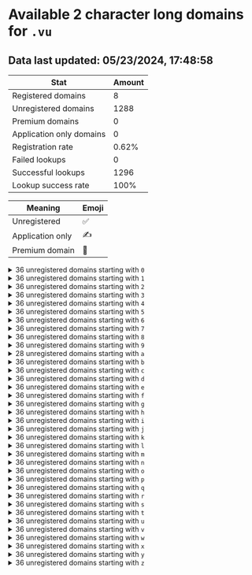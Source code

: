 # Available 2 character long domains for `.vu`

## Data last updated: 05/23/2024, 17:48:58

|Stat|Amount|
|--|--|
|Registered domains|8|
|Unregistered domains|1288|
|Premium domains|0|
|Application only domains|0|
|Registration rate|0.62%|
|Failed lookups|0|
|Successful lookups|1296|
|Lookup success rate|100%|


|Meaning|Emoji|
|--|--|
|Unregistered|:white_check_mark:|
|Application only|:writing_hand:|
|Premium domain|:gem:|

<details>
<summary>36 unregistered domains starting with <bold><code>0</code></bold></summary>

|Type|Domain|
|--|--|
|:white_check_mark:|`00.vu`|
|:white_check_mark:|`01.vu`|
|:white_check_mark:|`02.vu`|
|:white_check_mark:|`03.vu`|
|:white_check_mark:|`04.vu`|
|:white_check_mark:|`05.vu`|
|:white_check_mark:|`06.vu`|
|:white_check_mark:|`07.vu`|
|:white_check_mark:|`08.vu`|
|:white_check_mark:|`09.vu`|
|:white_check_mark:|`0a.vu`|
|:white_check_mark:|`0b.vu`|
|:white_check_mark:|`0c.vu`|
|:white_check_mark:|`0d.vu`|
|:white_check_mark:|`0e.vu`|
|:white_check_mark:|`0f.vu`|
|:white_check_mark:|`0g.vu`|
|:white_check_mark:|`0h.vu`|
|:white_check_mark:|`0i.vu`|
|:white_check_mark:|`0j.vu`|
|:white_check_mark:|`0k.vu`|
|:white_check_mark:|`0l.vu`|
|:white_check_mark:|`0m.vu`|
|:white_check_mark:|`0n.vu`|
|:white_check_mark:|`0o.vu`|
|:white_check_mark:|`0p.vu`|
|:white_check_mark:|`0q.vu`|
|:white_check_mark:|`0r.vu`|
|:white_check_mark:|`0s.vu`|
|:white_check_mark:|`0t.vu`|
|:white_check_mark:|`0u.vu`|
|:white_check_mark:|`0v.vu`|
|:white_check_mark:|`0w.vu`|
|:white_check_mark:|`0x.vu`|
|:white_check_mark:|`0y.vu`|
|:white_check_mark:|`0z.vu`|
</details>
<details>
<summary>36 unregistered domains starting with <bold><code>1</code></bold></summary>

|Type|Domain|
|--|--|
|:white_check_mark:|`10.vu`|
|:white_check_mark:|`11.vu`|
|:white_check_mark:|`12.vu`|
|:white_check_mark:|`13.vu`|
|:white_check_mark:|`14.vu`|
|:white_check_mark:|`15.vu`|
|:white_check_mark:|`16.vu`|
|:white_check_mark:|`17.vu`|
|:white_check_mark:|`18.vu`|
|:white_check_mark:|`19.vu`|
|:white_check_mark:|`1a.vu`|
|:white_check_mark:|`1b.vu`|
|:white_check_mark:|`1c.vu`|
|:white_check_mark:|`1d.vu`|
|:white_check_mark:|`1e.vu`|
|:white_check_mark:|`1f.vu`|
|:white_check_mark:|`1g.vu`|
|:white_check_mark:|`1h.vu`|
|:white_check_mark:|`1i.vu`|
|:white_check_mark:|`1j.vu`|
|:white_check_mark:|`1k.vu`|
|:white_check_mark:|`1l.vu`|
|:white_check_mark:|`1m.vu`|
|:white_check_mark:|`1n.vu`|
|:white_check_mark:|`1o.vu`|
|:white_check_mark:|`1p.vu`|
|:white_check_mark:|`1q.vu`|
|:white_check_mark:|`1r.vu`|
|:white_check_mark:|`1s.vu`|
|:white_check_mark:|`1t.vu`|
|:white_check_mark:|`1u.vu`|
|:white_check_mark:|`1v.vu`|
|:white_check_mark:|`1w.vu`|
|:white_check_mark:|`1x.vu`|
|:white_check_mark:|`1y.vu`|
|:white_check_mark:|`1z.vu`|
</details>
<details>
<summary>36 unregistered domains starting with <bold><code>2</code></bold></summary>

|Type|Domain|
|--|--|
|:white_check_mark:|`20.vu`|
|:white_check_mark:|`21.vu`|
|:white_check_mark:|`22.vu`|
|:white_check_mark:|`23.vu`|
|:white_check_mark:|`24.vu`|
|:white_check_mark:|`25.vu`|
|:white_check_mark:|`26.vu`|
|:white_check_mark:|`27.vu`|
|:white_check_mark:|`28.vu`|
|:white_check_mark:|`29.vu`|
|:white_check_mark:|`2a.vu`|
|:white_check_mark:|`2b.vu`|
|:white_check_mark:|`2c.vu`|
|:white_check_mark:|`2d.vu`|
|:white_check_mark:|`2e.vu`|
|:white_check_mark:|`2f.vu`|
|:white_check_mark:|`2g.vu`|
|:white_check_mark:|`2h.vu`|
|:white_check_mark:|`2i.vu`|
|:white_check_mark:|`2j.vu`|
|:white_check_mark:|`2k.vu`|
|:white_check_mark:|`2l.vu`|
|:white_check_mark:|`2m.vu`|
|:white_check_mark:|`2n.vu`|
|:white_check_mark:|`2o.vu`|
|:white_check_mark:|`2p.vu`|
|:white_check_mark:|`2q.vu`|
|:white_check_mark:|`2r.vu`|
|:white_check_mark:|`2s.vu`|
|:white_check_mark:|`2t.vu`|
|:white_check_mark:|`2u.vu`|
|:white_check_mark:|`2v.vu`|
|:white_check_mark:|`2w.vu`|
|:white_check_mark:|`2x.vu`|
|:white_check_mark:|`2y.vu`|
|:white_check_mark:|`2z.vu`|
</details>
<details>
<summary>36 unregistered domains starting with <bold><code>3</code></bold></summary>

|Type|Domain|
|--|--|
|:white_check_mark:|`30.vu`|
|:white_check_mark:|`31.vu`|
|:white_check_mark:|`32.vu`|
|:white_check_mark:|`33.vu`|
|:white_check_mark:|`34.vu`|
|:white_check_mark:|`35.vu`|
|:white_check_mark:|`36.vu`|
|:white_check_mark:|`37.vu`|
|:white_check_mark:|`38.vu`|
|:white_check_mark:|`39.vu`|
|:white_check_mark:|`3a.vu`|
|:white_check_mark:|`3b.vu`|
|:white_check_mark:|`3c.vu`|
|:white_check_mark:|`3d.vu`|
|:white_check_mark:|`3e.vu`|
|:white_check_mark:|`3f.vu`|
|:white_check_mark:|`3g.vu`|
|:white_check_mark:|`3h.vu`|
|:white_check_mark:|`3i.vu`|
|:white_check_mark:|`3j.vu`|
|:white_check_mark:|`3k.vu`|
|:white_check_mark:|`3l.vu`|
|:white_check_mark:|`3m.vu`|
|:white_check_mark:|`3n.vu`|
|:white_check_mark:|`3o.vu`|
|:white_check_mark:|`3p.vu`|
|:white_check_mark:|`3q.vu`|
|:white_check_mark:|`3r.vu`|
|:white_check_mark:|`3s.vu`|
|:white_check_mark:|`3t.vu`|
|:white_check_mark:|`3u.vu`|
|:white_check_mark:|`3v.vu`|
|:white_check_mark:|`3w.vu`|
|:white_check_mark:|`3x.vu`|
|:white_check_mark:|`3y.vu`|
|:white_check_mark:|`3z.vu`|
</details>
<details>
<summary>36 unregistered domains starting with <bold><code>4</code></bold></summary>

|Type|Domain|
|--|--|
|:white_check_mark:|`40.vu`|
|:white_check_mark:|`41.vu`|
|:white_check_mark:|`42.vu`|
|:white_check_mark:|`43.vu`|
|:white_check_mark:|`44.vu`|
|:white_check_mark:|`45.vu`|
|:white_check_mark:|`46.vu`|
|:white_check_mark:|`47.vu`|
|:white_check_mark:|`48.vu`|
|:white_check_mark:|`49.vu`|
|:white_check_mark:|`4a.vu`|
|:white_check_mark:|`4b.vu`|
|:white_check_mark:|`4c.vu`|
|:white_check_mark:|`4d.vu`|
|:white_check_mark:|`4e.vu`|
|:white_check_mark:|`4f.vu`|
|:white_check_mark:|`4g.vu`|
|:white_check_mark:|`4h.vu`|
|:white_check_mark:|`4i.vu`|
|:white_check_mark:|`4j.vu`|
|:white_check_mark:|`4k.vu`|
|:white_check_mark:|`4l.vu`|
|:white_check_mark:|`4m.vu`|
|:white_check_mark:|`4n.vu`|
|:white_check_mark:|`4o.vu`|
|:white_check_mark:|`4p.vu`|
|:white_check_mark:|`4q.vu`|
|:white_check_mark:|`4r.vu`|
|:white_check_mark:|`4s.vu`|
|:white_check_mark:|`4t.vu`|
|:white_check_mark:|`4u.vu`|
|:white_check_mark:|`4v.vu`|
|:white_check_mark:|`4w.vu`|
|:white_check_mark:|`4x.vu`|
|:white_check_mark:|`4y.vu`|
|:white_check_mark:|`4z.vu`|
</details>
<details>
<summary>36 unregistered domains starting with <bold><code>5</code></bold></summary>

|Type|Domain|
|--|--|
|:white_check_mark:|`50.vu`|
|:white_check_mark:|`51.vu`|
|:white_check_mark:|`52.vu`|
|:white_check_mark:|`53.vu`|
|:white_check_mark:|`54.vu`|
|:white_check_mark:|`55.vu`|
|:white_check_mark:|`56.vu`|
|:white_check_mark:|`57.vu`|
|:white_check_mark:|`58.vu`|
|:white_check_mark:|`59.vu`|
|:white_check_mark:|`5a.vu`|
|:white_check_mark:|`5b.vu`|
|:white_check_mark:|`5c.vu`|
|:white_check_mark:|`5d.vu`|
|:white_check_mark:|`5e.vu`|
|:white_check_mark:|`5f.vu`|
|:white_check_mark:|`5g.vu`|
|:white_check_mark:|`5h.vu`|
|:white_check_mark:|`5i.vu`|
|:white_check_mark:|`5j.vu`|
|:white_check_mark:|`5k.vu`|
|:white_check_mark:|`5l.vu`|
|:white_check_mark:|`5m.vu`|
|:white_check_mark:|`5n.vu`|
|:white_check_mark:|`5o.vu`|
|:white_check_mark:|`5p.vu`|
|:white_check_mark:|`5q.vu`|
|:white_check_mark:|`5r.vu`|
|:white_check_mark:|`5s.vu`|
|:white_check_mark:|`5t.vu`|
|:white_check_mark:|`5u.vu`|
|:white_check_mark:|`5v.vu`|
|:white_check_mark:|`5w.vu`|
|:white_check_mark:|`5x.vu`|
|:white_check_mark:|`5y.vu`|
|:white_check_mark:|`5z.vu`|
</details>
<details>
<summary>36 unregistered domains starting with <bold><code>6</code></bold></summary>

|Type|Domain|
|--|--|
|:white_check_mark:|`60.vu`|
|:white_check_mark:|`61.vu`|
|:white_check_mark:|`62.vu`|
|:white_check_mark:|`63.vu`|
|:white_check_mark:|`64.vu`|
|:white_check_mark:|`65.vu`|
|:white_check_mark:|`66.vu`|
|:white_check_mark:|`67.vu`|
|:white_check_mark:|`68.vu`|
|:white_check_mark:|`69.vu`|
|:white_check_mark:|`6a.vu`|
|:white_check_mark:|`6b.vu`|
|:white_check_mark:|`6c.vu`|
|:white_check_mark:|`6d.vu`|
|:white_check_mark:|`6e.vu`|
|:white_check_mark:|`6f.vu`|
|:white_check_mark:|`6g.vu`|
|:white_check_mark:|`6h.vu`|
|:white_check_mark:|`6i.vu`|
|:white_check_mark:|`6j.vu`|
|:white_check_mark:|`6k.vu`|
|:white_check_mark:|`6l.vu`|
|:white_check_mark:|`6m.vu`|
|:white_check_mark:|`6n.vu`|
|:white_check_mark:|`6o.vu`|
|:white_check_mark:|`6p.vu`|
|:white_check_mark:|`6q.vu`|
|:white_check_mark:|`6r.vu`|
|:white_check_mark:|`6s.vu`|
|:white_check_mark:|`6t.vu`|
|:white_check_mark:|`6u.vu`|
|:white_check_mark:|`6v.vu`|
|:white_check_mark:|`6w.vu`|
|:white_check_mark:|`6x.vu`|
|:white_check_mark:|`6y.vu`|
|:white_check_mark:|`6z.vu`|
</details>
<details>
<summary>36 unregistered domains starting with <bold><code>7</code></bold></summary>

|Type|Domain|
|--|--|
|:white_check_mark:|`70.vu`|
|:white_check_mark:|`71.vu`|
|:white_check_mark:|`72.vu`|
|:white_check_mark:|`73.vu`|
|:white_check_mark:|`74.vu`|
|:white_check_mark:|`75.vu`|
|:white_check_mark:|`76.vu`|
|:white_check_mark:|`77.vu`|
|:white_check_mark:|`78.vu`|
|:white_check_mark:|`79.vu`|
|:white_check_mark:|`7a.vu`|
|:white_check_mark:|`7b.vu`|
|:white_check_mark:|`7c.vu`|
|:white_check_mark:|`7d.vu`|
|:white_check_mark:|`7e.vu`|
|:white_check_mark:|`7f.vu`|
|:white_check_mark:|`7g.vu`|
|:white_check_mark:|`7h.vu`|
|:white_check_mark:|`7i.vu`|
|:white_check_mark:|`7j.vu`|
|:white_check_mark:|`7k.vu`|
|:white_check_mark:|`7l.vu`|
|:white_check_mark:|`7m.vu`|
|:white_check_mark:|`7n.vu`|
|:white_check_mark:|`7o.vu`|
|:white_check_mark:|`7p.vu`|
|:white_check_mark:|`7q.vu`|
|:white_check_mark:|`7r.vu`|
|:white_check_mark:|`7s.vu`|
|:white_check_mark:|`7t.vu`|
|:white_check_mark:|`7u.vu`|
|:white_check_mark:|`7v.vu`|
|:white_check_mark:|`7w.vu`|
|:white_check_mark:|`7x.vu`|
|:white_check_mark:|`7y.vu`|
|:white_check_mark:|`7z.vu`|
</details>
<details>
<summary>36 unregistered domains starting with <bold><code>8</code></bold></summary>

|Type|Domain|
|--|--|
|:white_check_mark:|`80.vu`|
|:white_check_mark:|`81.vu`|
|:white_check_mark:|`82.vu`|
|:white_check_mark:|`83.vu`|
|:white_check_mark:|`84.vu`|
|:white_check_mark:|`85.vu`|
|:white_check_mark:|`86.vu`|
|:white_check_mark:|`87.vu`|
|:white_check_mark:|`88.vu`|
|:white_check_mark:|`89.vu`|
|:white_check_mark:|`8a.vu`|
|:white_check_mark:|`8b.vu`|
|:white_check_mark:|`8c.vu`|
|:white_check_mark:|`8d.vu`|
|:white_check_mark:|`8e.vu`|
|:white_check_mark:|`8f.vu`|
|:white_check_mark:|`8g.vu`|
|:white_check_mark:|`8h.vu`|
|:white_check_mark:|`8i.vu`|
|:white_check_mark:|`8j.vu`|
|:white_check_mark:|`8k.vu`|
|:white_check_mark:|`8l.vu`|
|:white_check_mark:|`8m.vu`|
|:white_check_mark:|`8n.vu`|
|:white_check_mark:|`8o.vu`|
|:white_check_mark:|`8p.vu`|
|:white_check_mark:|`8q.vu`|
|:white_check_mark:|`8r.vu`|
|:white_check_mark:|`8s.vu`|
|:white_check_mark:|`8t.vu`|
|:white_check_mark:|`8u.vu`|
|:white_check_mark:|`8v.vu`|
|:white_check_mark:|`8w.vu`|
|:white_check_mark:|`8x.vu`|
|:white_check_mark:|`8y.vu`|
|:white_check_mark:|`8z.vu`|
</details>
<details>
<summary>36 unregistered domains starting with <bold><code>9</code></bold></summary>

|Type|Domain|
|--|--|
|:white_check_mark:|`90.vu`|
|:white_check_mark:|`91.vu`|
|:white_check_mark:|`92.vu`|
|:white_check_mark:|`93.vu`|
|:white_check_mark:|`94.vu`|
|:white_check_mark:|`95.vu`|
|:white_check_mark:|`96.vu`|
|:white_check_mark:|`97.vu`|
|:white_check_mark:|`98.vu`|
|:white_check_mark:|`99.vu`|
|:white_check_mark:|`9a.vu`|
|:white_check_mark:|`9b.vu`|
|:white_check_mark:|`9c.vu`|
|:white_check_mark:|`9d.vu`|
|:white_check_mark:|`9e.vu`|
|:white_check_mark:|`9f.vu`|
|:white_check_mark:|`9g.vu`|
|:white_check_mark:|`9h.vu`|
|:white_check_mark:|`9i.vu`|
|:white_check_mark:|`9j.vu`|
|:white_check_mark:|`9k.vu`|
|:white_check_mark:|`9l.vu`|
|:white_check_mark:|`9m.vu`|
|:white_check_mark:|`9n.vu`|
|:white_check_mark:|`9o.vu`|
|:white_check_mark:|`9p.vu`|
|:white_check_mark:|`9q.vu`|
|:white_check_mark:|`9r.vu`|
|:white_check_mark:|`9s.vu`|
|:white_check_mark:|`9t.vu`|
|:white_check_mark:|`9u.vu`|
|:white_check_mark:|`9v.vu`|
|:white_check_mark:|`9w.vu`|
|:white_check_mark:|`9x.vu`|
|:white_check_mark:|`9y.vu`|
|:white_check_mark:|`9z.vu`|
</details>
<details>
<summary>28 unregistered domains starting with <bold><code>a</code></bold></summary>

|Type|Domain|
|--|--|
|:white_check_mark:|`a0.vu`|
|:white_check_mark:|`a1.vu`|
|:white_check_mark:|`a2.vu`|
|:white_check_mark:|`a3.vu`|
|:white_check_mark:|`a4.vu`|
|:white_check_mark:|`a5.vu`|
|:white_check_mark:|`a6.vu`|
|:white_check_mark:|`a7.vu`|
|:white_check_mark:|`a8.vu`|
|:white_check_mark:|`a9.vu`|
|:white_check_mark:|`ab.vu`|
|:white_check_mark:|`ae.vu`|
|:white_check_mark:|`ah.vu`|
|:white_check_mark:|`aj.vu`|
|:white_check_mark:|`ak.vu`|
|:white_check_mark:|`al.vu`|
|:white_check_mark:|`am.vu`|
|:white_check_mark:|`ao.vu`|
|:white_check_mark:|`ap.vu`|
|:white_check_mark:|`aq.vu`|
|:white_check_mark:|`ar.vu`|
|:white_check_mark:|`as.vu`|
|:white_check_mark:|`at.vu`|
|:white_check_mark:|`au.vu`|
|:white_check_mark:|`aw.vu`|
|:white_check_mark:|`ax.vu`|
|:white_check_mark:|`ay.vu`|
|:white_check_mark:|`az.vu`|
</details>
<details>
<summary>36 unregistered domains starting with <bold><code>b</code></bold></summary>

|Type|Domain|
|--|--|
|:white_check_mark:|`b0.vu`|
|:white_check_mark:|`b1.vu`|
|:white_check_mark:|`b2.vu`|
|:white_check_mark:|`b3.vu`|
|:white_check_mark:|`b4.vu`|
|:white_check_mark:|`b5.vu`|
|:white_check_mark:|`b6.vu`|
|:white_check_mark:|`b7.vu`|
|:white_check_mark:|`b8.vu`|
|:white_check_mark:|`b9.vu`|
|:white_check_mark:|`ba.vu`|
|:white_check_mark:|`bb.vu`|
|:white_check_mark:|`bc.vu`|
|:white_check_mark:|`bd.vu`|
|:white_check_mark:|`be.vu`|
|:white_check_mark:|`bf.vu`|
|:white_check_mark:|`bg.vu`|
|:white_check_mark:|`bh.vu`|
|:white_check_mark:|`bi.vu`|
|:white_check_mark:|`bj.vu`|
|:white_check_mark:|`bk.vu`|
|:white_check_mark:|`bl.vu`|
|:white_check_mark:|`bm.vu`|
|:white_check_mark:|`bn.vu`|
|:white_check_mark:|`bo.vu`|
|:white_check_mark:|`bp.vu`|
|:white_check_mark:|`bq.vu`|
|:white_check_mark:|`br.vu`|
|:white_check_mark:|`bs.vu`|
|:white_check_mark:|`bt.vu`|
|:white_check_mark:|`bu.vu`|
|:white_check_mark:|`bv.vu`|
|:white_check_mark:|`bw.vu`|
|:white_check_mark:|`bx.vu`|
|:white_check_mark:|`by.vu`|
|:white_check_mark:|`bz.vu`|
</details>
<details>
<summary>36 unregistered domains starting with <bold><code>c</code></bold></summary>

|Type|Domain|
|--|--|
|:white_check_mark:|`c0.vu`|
|:white_check_mark:|`c1.vu`|
|:white_check_mark:|`c2.vu`|
|:white_check_mark:|`c3.vu`|
|:white_check_mark:|`c4.vu`|
|:white_check_mark:|`c5.vu`|
|:white_check_mark:|`c6.vu`|
|:white_check_mark:|`c7.vu`|
|:white_check_mark:|`c8.vu`|
|:white_check_mark:|`c9.vu`|
|:white_check_mark:|`ca.vu`|
|:white_check_mark:|`cb.vu`|
|:white_check_mark:|`cc.vu`|
|:white_check_mark:|`cd.vu`|
|:white_check_mark:|`ce.vu`|
|:white_check_mark:|`cf.vu`|
|:white_check_mark:|`cg.vu`|
|:white_check_mark:|`ch.vu`|
|:white_check_mark:|`ci.vu`|
|:white_check_mark:|`cj.vu`|
|:white_check_mark:|`ck.vu`|
|:white_check_mark:|`cl.vu`|
|:white_check_mark:|`cm.vu`|
|:white_check_mark:|`cn.vu`|
|:white_check_mark:|`co.vu`|
|:white_check_mark:|`cp.vu`|
|:white_check_mark:|`cq.vu`|
|:white_check_mark:|`cr.vu`|
|:white_check_mark:|`cs.vu`|
|:white_check_mark:|`ct.vu`|
|:white_check_mark:|`cu.vu`|
|:white_check_mark:|`cv.vu`|
|:white_check_mark:|`cw.vu`|
|:white_check_mark:|`cx.vu`|
|:white_check_mark:|`cy.vu`|
|:white_check_mark:|`cz.vu`|
</details>
<details>
<summary>36 unregistered domains starting with <bold><code>d</code></bold></summary>

|Type|Domain|
|--|--|
|:white_check_mark:|`d0.vu`|
|:white_check_mark:|`d1.vu`|
|:white_check_mark:|`d2.vu`|
|:white_check_mark:|`d3.vu`|
|:white_check_mark:|`d4.vu`|
|:white_check_mark:|`d5.vu`|
|:white_check_mark:|`d6.vu`|
|:white_check_mark:|`d7.vu`|
|:white_check_mark:|`d8.vu`|
|:white_check_mark:|`d9.vu`|
|:white_check_mark:|`da.vu`|
|:white_check_mark:|`db.vu`|
|:white_check_mark:|`dc.vu`|
|:white_check_mark:|`dd.vu`|
|:white_check_mark:|`de.vu`|
|:white_check_mark:|`df.vu`|
|:white_check_mark:|`dg.vu`|
|:white_check_mark:|`dh.vu`|
|:white_check_mark:|`di.vu`|
|:white_check_mark:|`dj.vu`|
|:white_check_mark:|`dk.vu`|
|:white_check_mark:|`dl.vu`|
|:white_check_mark:|`dm.vu`|
|:white_check_mark:|`dn.vu`|
|:white_check_mark:|`do.vu`|
|:white_check_mark:|`dp.vu`|
|:white_check_mark:|`dq.vu`|
|:white_check_mark:|`dr.vu`|
|:white_check_mark:|`ds.vu`|
|:white_check_mark:|`dt.vu`|
|:white_check_mark:|`du.vu`|
|:white_check_mark:|`dv.vu`|
|:white_check_mark:|`dw.vu`|
|:white_check_mark:|`dx.vu`|
|:white_check_mark:|`dy.vu`|
|:white_check_mark:|`dz.vu`|
</details>
<details>
<summary>36 unregistered domains starting with <bold><code>e</code></bold></summary>

|Type|Domain|
|--|--|
|:white_check_mark:|`e0.vu`|
|:white_check_mark:|`e1.vu`|
|:white_check_mark:|`e2.vu`|
|:white_check_mark:|`e3.vu`|
|:white_check_mark:|`e4.vu`|
|:white_check_mark:|`e5.vu`|
|:white_check_mark:|`e6.vu`|
|:white_check_mark:|`e7.vu`|
|:white_check_mark:|`e8.vu`|
|:white_check_mark:|`e9.vu`|
|:white_check_mark:|`ea.vu`|
|:white_check_mark:|`eb.vu`|
|:white_check_mark:|`ec.vu`|
|:white_check_mark:|`ed.vu`|
|:white_check_mark:|`ee.vu`|
|:white_check_mark:|`ef.vu`|
|:white_check_mark:|`eg.vu`|
|:white_check_mark:|`eh.vu`|
|:white_check_mark:|`ei.vu`|
|:white_check_mark:|`ej.vu`|
|:white_check_mark:|`ek.vu`|
|:white_check_mark:|`el.vu`|
|:white_check_mark:|`em.vu`|
|:white_check_mark:|`en.vu`|
|:white_check_mark:|`eo.vu`|
|:white_check_mark:|`ep.vu`|
|:white_check_mark:|`eq.vu`|
|:white_check_mark:|`er.vu`|
|:white_check_mark:|`es.vu`|
|:white_check_mark:|`et.vu`|
|:white_check_mark:|`eu.vu`|
|:white_check_mark:|`ev.vu`|
|:white_check_mark:|`ew.vu`|
|:white_check_mark:|`ex.vu`|
|:white_check_mark:|`ey.vu`|
|:white_check_mark:|`ez.vu`|
</details>
<details>
<summary>36 unregistered domains starting with <bold><code>f</code></bold></summary>

|Type|Domain|
|--|--|
|:white_check_mark:|`f0.vu`|
|:white_check_mark:|`f1.vu`|
|:white_check_mark:|`f2.vu`|
|:white_check_mark:|`f3.vu`|
|:white_check_mark:|`f4.vu`|
|:white_check_mark:|`f5.vu`|
|:white_check_mark:|`f6.vu`|
|:white_check_mark:|`f7.vu`|
|:white_check_mark:|`f8.vu`|
|:white_check_mark:|`f9.vu`|
|:white_check_mark:|`fa.vu`|
|:white_check_mark:|`fb.vu`|
|:white_check_mark:|`fc.vu`|
|:white_check_mark:|`fd.vu`|
|:white_check_mark:|`fe.vu`|
|:white_check_mark:|`ff.vu`|
|:white_check_mark:|`fg.vu`|
|:white_check_mark:|`fh.vu`|
|:white_check_mark:|`fi.vu`|
|:white_check_mark:|`fj.vu`|
|:white_check_mark:|`fk.vu`|
|:white_check_mark:|`fl.vu`|
|:white_check_mark:|`fm.vu`|
|:white_check_mark:|`fn.vu`|
|:white_check_mark:|`fo.vu`|
|:white_check_mark:|`fp.vu`|
|:white_check_mark:|`fq.vu`|
|:white_check_mark:|`fr.vu`|
|:white_check_mark:|`fs.vu`|
|:white_check_mark:|`ft.vu`|
|:white_check_mark:|`fu.vu`|
|:white_check_mark:|`fv.vu`|
|:white_check_mark:|`fw.vu`|
|:white_check_mark:|`fx.vu`|
|:white_check_mark:|`fy.vu`|
|:white_check_mark:|`fz.vu`|
</details>
<details>
<summary>36 unregistered domains starting with <bold><code>g</code></bold></summary>

|Type|Domain|
|--|--|
|:white_check_mark:|`g0.vu`|
|:white_check_mark:|`g1.vu`|
|:white_check_mark:|`g2.vu`|
|:white_check_mark:|`g3.vu`|
|:white_check_mark:|`g4.vu`|
|:white_check_mark:|`g5.vu`|
|:white_check_mark:|`g6.vu`|
|:white_check_mark:|`g7.vu`|
|:white_check_mark:|`g8.vu`|
|:white_check_mark:|`g9.vu`|
|:white_check_mark:|`ga.vu`|
|:white_check_mark:|`gb.vu`|
|:white_check_mark:|`gc.vu`|
|:white_check_mark:|`gd.vu`|
|:white_check_mark:|`ge.vu`|
|:white_check_mark:|`gf.vu`|
|:white_check_mark:|`gg.vu`|
|:white_check_mark:|`gh.vu`|
|:white_check_mark:|`gi.vu`|
|:white_check_mark:|`gj.vu`|
|:white_check_mark:|`gk.vu`|
|:white_check_mark:|`gl.vu`|
|:white_check_mark:|`gm.vu`|
|:white_check_mark:|`gn.vu`|
|:white_check_mark:|`go.vu`|
|:white_check_mark:|`gp.vu`|
|:white_check_mark:|`gq.vu`|
|:white_check_mark:|`gr.vu`|
|:white_check_mark:|`gs.vu`|
|:white_check_mark:|`gt.vu`|
|:white_check_mark:|`gu.vu`|
|:white_check_mark:|`gv.vu`|
|:white_check_mark:|`gw.vu`|
|:white_check_mark:|`gx.vu`|
|:white_check_mark:|`gy.vu`|
|:white_check_mark:|`gz.vu`|
</details>
<details>
<summary>36 unregistered domains starting with <bold><code>h</code></bold></summary>

|Type|Domain|
|--|--|
|:white_check_mark:|`h0.vu`|
|:white_check_mark:|`h1.vu`|
|:white_check_mark:|`h2.vu`|
|:white_check_mark:|`h3.vu`|
|:white_check_mark:|`h4.vu`|
|:white_check_mark:|`h5.vu`|
|:white_check_mark:|`h6.vu`|
|:white_check_mark:|`h7.vu`|
|:white_check_mark:|`h8.vu`|
|:white_check_mark:|`h9.vu`|
|:white_check_mark:|`ha.vu`|
|:white_check_mark:|`hb.vu`|
|:white_check_mark:|`hc.vu`|
|:white_check_mark:|`hd.vu`|
|:white_check_mark:|`he.vu`|
|:white_check_mark:|`hf.vu`|
|:white_check_mark:|`hg.vu`|
|:white_check_mark:|`hh.vu`|
|:white_check_mark:|`hi.vu`|
|:white_check_mark:|`hj.vu`|
|:white_check_mark:|`hk.vu`|
|:white_check_mark:|`hl.vu`|
|:white_check_mark:|`hm.vu`|
|:white_check_mark:|`hn.vu`|
|:white_check_mark:|`ho.vu`|
|:white_check_mark:|`hp.vu`|
|:white_check_mark:|`hq.vu`|
|:white_check_mark:|`hr.vu`|
|:white_check_mark:|`hs.vu`|
|:white_check_mark:|`ht.vu`|
|:white_check_mark:|`hu.vu`|
|:white_check_mark:|`hv.vu`|
|:white_check_mark:|`hw.vu`|
|:white_check_mark:|`hx.vu`|
|:white_check_mark:|`hy.vu`|
|:white_check_mark:|`hz.vu`|
</details>
<details>
<summary>36 unregistered domains starting with <bold><code>i</code></bold></summary>

|Type|Domain|
|--|--|
|:white_check_mark:|`i0.vu`|
|:white_check_mark:|`i1.vu`|
|:white_check_mark:|`i2.vu`|
|:white_check_mark:|`i3.vu`|
|:white_check_mark:|`i4.vu`|
|:white_check_mark:|`i5.vu`|
|:white_check_mark:|`i6.vu`|
|:white_check_mark:|`i7.vu`|
|:white_check_mark:|`i8.vu`|
|:white_check_mark:|`i9.vu`|
|:white_check_mark:|`ia.vu`|
|:white_check_mark:|`ib.vu`|
|:white_check_mark:|`ic.vu`|
|:white_check_mark:|`id.vu`|
|:white_check_mark:|`ie.vu`|
|:white_check_mark:|`if.vu`|
|:white_check_mark:|`ig.vu`|
|:white_check_mark:|`ih.vu`|
|:white_check_mark:|`ii.vu`|
|:white_check_mark:|`ij.vu`|
|:white_check_mark:|`ik.vu`|
|:white_check_mark:|`il.vu`|
|:white_check_mark:|`im.vu`|
|:white_check_mark:|`in.vu`|
|:white_check_mark:|`io.vu`|
|:white_check_mark:|`ip.vu`|
|:white_check_mark:|`iq.vu`|
|:white_check_mark:|`ir.vu`|
|:white_check_mark:|`is.vu`|
|:white_check_mark:|`it.vu`|
|:white_check_mark:|`iu.vu`|
|:white_check_mark:|`iv.vu`|
|:white_check_mark:|`iw.vu`|
|:white_check_mark:|`ix.vu`|
|:white_check_mark:|`iy.vu`|
|:white_check_mark:|`iz.vu`|
</details>
<details>
<summary>36 unregistered domains starting with <bold><code>j</code></bold></summary>

|Type|Domain|
|--|--|
|:white_check_mark:|`j0.vu`|
|:white_check_mark:|`j1.vu`|
|:white_check_mark:|`j2.vu`|
|:white_check_mark:|`j3.vu`|
|:white_check_mark:|`j4.vu`|
|:white_check_mark:|`j5.vu`|
|:white_check_mark:|`j6.vu`|
|:white_check_mark:|`j7.vu`|
|:white_check_mark:|`j8.vu`|
|:white_check_mark:|`j9.vu`|
|:white_check_mark:|`ja.vu`|
|:white_check_mark:|`jb.vu`|
|:white_check_mark:|`jc.vu`|
|:white_check_mark:|`jd.vu`|
|:white_check_mark:|`je.vu`|
|:white_check_mark:|`jf.vu`|
|:white_check_mark:|`jg.vu`|
|:white_check_mark:|`jh.vu`|
|:white_check_mark:|`ji.vu`|
|:white_check_mark:|`jj.vu`|
|:white_check_mark:|`jk.vu`|
|:white_check_mark:|`jl.vu`|
|:white_check_mark:|`jm.vu`|
|:white_check_mark:|`jn.vu`|
|:white_check_mark:|`jo.vu`|
|:white_check_mark:|`jp.vu`|
|:white_check_mark:|`jq.vu`|
|:white_check_mark:|`jr.vu`|
|:white_check_mark:|`js.vu`|
|:white_check_mark:|`jt.vu`|
|:white_check_mark:|`ju.vu`|
|:white_check_mark:|`jv.vu`|
|:white_check_mark:|`jw.vu`|
|:white_check_mark:|`jx.vu`|
|:white_check_mark:|`jy.vu`|
|:white_check_mark:|`jz.vu`|
</details>
<details>
<summary>36 unregistered domains starting with <bold><code>k</code></bold></summary>

|Type|Domain|
|--|--|
|:white_check_mark:|`k0.vu`|
|:white_check_mark:|`k1.vu`|
|:white_check_mark:|`k2.vu`|
|:white_check_mark:|`k3.vu`|
|:white_check_mark:|`k4.vu`|
|:white_check_mark:|`k5.vu`|
|:white_check_mark:|`k6.vu`|
|:white_check_mark:|`k7.vu`|
|:white_check_mark:|`k8.vu`|
|:white_check_mark:|`k9.vu`|
|:white_check_mark:|`ka.vu`|
|:white_check_mark:|`kb.vu`|
|:white_check_mark:|`kc.vu`|
|:white_check_mark:|`kd.vu`|
|:white_check_mark:|`ke.vu`|
|:white_check_mark:|`kf.vu`|
|:white_check_mark:|`kg.vu`|
|:white_check_mark:|`kh.vu`|
|:white_check_mark:|`ki.vu`|
|:white_check_mark:|`kj.vu`|
|:white_check_mark:|`kk.vu`|
|:white_check_mark:|`kl.vu`|
|:white_check_mark:|`km.vu`|
|:white_check_mark:|`kn.vu`|
|:white_check_mark:|`ko.vu`|
|:white_check_mark:|`kp.vu`|
|:white_check_mark:|`kq.vu`|
|:white_check_mark:|`kr.vu`|
|:white_check_mark:|`ks.vu`|
|:white_check_mark:|`kt.vu`|
|:white_check_mark:|`ku.vu`|
|:white_check_mark:|`kv.vu`|
|:white_check_mark:|`kw.vu`|
|:white_check_mark:|`kx.vu`|
|:white_check_mark:|`ky.vu`|
|:white_check_mark:|`kz.vu`|
</details>
<details>
<summary>36 unregistered domains starting with <bold><code>l</code></bold></summary>

|Type|Domain|
|--|--|
|:white_check_mark:|`l0.vu`|
|:white_check_mark:|`l1.vu`|
|:white_check_mark:|`l2.vu`|
|:white_check_mark:|`l3.vu`|
|:white_check_mark:|`l4.vu`|
|:white_check_mark:|`l5.vu`|
|:white_check_mark:|`l6.vu`|
|:white_check_mark:|`l7.vu`|
|:white_check_mark:|`l8.vu`|
|:white_check_mark:|`l9.vu`|
|:white_check_mark:|`la.vu`|
|:white_check_mark:|`lb.vu`|
|:white_check_mark:|`lc.vu`|
|:white_check_mark:|`ld.vu`|
|:white_check_mark:|`le.vu`|
|:white_check_mark:|`lf.vu`|
|:white_check_mark:|`lg.vu`|
|:white_check_mark:|`lh.vu`|
|:white_check_mark:|`li.vu`|
|:white_check_mark:|`lj.vu`|
|:white_check_mark:|`lk.vu`|
|:white_check_mark:|`ll.vu`|
|:white_check_mark:|`lm.vu`|
|:white_check_mark:|`ln.vu`|
|:white_check_mark:|`lo.vu`|
|:white_check_mark:|`lp.vu`|
|:white_check_mark:|`lq.vu`|
|:white_check_mark:|`lr.vu`|
|:white_check_mark:|`ls.vu`|
|:white_check_mark:|`lt.vu`|
|:white_check_mark:|`lu.vu`|
|:white_check_mark:|`lv.vu`|
|:white_check_mark:|`lw.vu`|
|:white_check_mark:|`lx.vu`|
|:white_check_mark:|`ly.vu`|
|:white_check_mark:|`lz.vu`|
</details>
<details>
<summary>36 unregistered domains starting with <bold><code>m</code></bold></summary>

|Type|Domain|
|--|--|
|:white_check_mark:|`m0.vu`|
|:white_check_mark:|`m1.vu`|
|:white_check_mark:|`m2.vu`|
|:white_check_mark:|`m3.vu`|
|:white_check_mark:|`m4.vu`|
|:white_check_mark:|`m5.vu`|
|:white_check_mark:|`m6.vu`|
|:white_check_mark:|`m7.vu`|
|:white_check_mark:|`m8.vu`|
|:white_check_mark:|`m9.vu`|
|:white_check_mark:|`ma.vu`|
|:white_check_mark:|`mb.vu`|
|:white_check_mark:|`mc.vu`|
|:white_check_mark:|`md.vu`|
|:white_check_mark:|`me.vu`|
|:white_check_mark:|`mf.vu`|
|:white_check_mark:|`mg.vu`|
|:white_check_mark:|`mh.vu`|
|:white_check_mark:|`mi.vu`|
|:white_check_mark:|`mj.vu`|
|:white_check_mark:|`mk.vu`|
|:white_check_mark:|`ml.vu`|
|:white_check_mark:|`mm.vu`|
|:white_check_mark:|`mn.vu`|
|:white_check_mark:|`mo.vu`|
|:white_check_mark:|`mp.vu`|
|:white_check_mark:|`mq.vu`|
|:white_check_mark:|`mr.vu`|
|:white_check_mark:|`ms.vu`|
|:white_check_mark:|`mt.vu`|
|:white_check_mark:|`mu.vu`|
|:white_check_mark:|`mv.vu`|
|:white_check_mark:|`mw.vu`|
|:white_check_mark:|`mx.vu`|
|:white_check_mark:|`my.vu`|
|:white_check_mark:|`mz.vu`|
</details>
<details>
<summary>36 unregistered domains starting with <bold><code>n</code></bold></summary>

|Type|Domain|
|--|--|
|:white_check_mark:|`n0.vu`|
|:white_check_mark:|`n1.vu`|
|:white_check_mark:|`n2.vu`|
|:white_check_mark:|`n3.vu`|
|:white_check_mark:|`n4.vu`|
|:white_check_mark:|`n5.vu`|
|:white_check_mark:|`n6.vu`|
|:white_check_mark:|`n7.vu`|
|:white_check_mark:|`n8.vu`|
|:white_check_mark:|`n9.vu`|
|:white_check_mark:|`na.vu`|
|:white_check_mark:|`nb.vu`|
|:white_check_mark:|`nc.vu`|
|:white_check_mark:|`nd.vu`|
|:white_check_mark:|`ne.vu`|
|:white_check_mark:|`nf.vu`|
|:white_check_mark:|`ng.vu`|
|:white_check_mark:|`nh.vu`|
|:white_check_mark:|`ni.vu`|
|:white_check_mark:|`nj.vu`|
|:white_check_mark:|`nk.vu`|
|:white_check_mark:|`nl.vu`|
|:white_check_mark:|`nm.vu`|
|:white_check_mark:|`nn.vu`|
|:white_check_mark:|`no.vu`|
|:white_check_mark:|`np.vu`|
|:white_check_mark:|`nq.vu`|
|:white_check_mark:|`nr.vu`|
|:white_check_mark:|`ns.vu`|
|:white_check_mark:|`nt.vu`|
|:white_check_mark:|`nu.vu`|
|:white_check_mark:|`nv.vu`|
|:white_check_mark:|`nw.vu`|
|:white_check_mark:|`nx.vu`|
|:white_check_mark:|`ny.vu`|
|:white_check_mark:|`nz.vu`|
</details>
<details>
<summary>36 unregistered domains starting with <bold><code>o</code></bold></summary>

|Type|Domain|
|--|--|
|:white_check_mark:|`o0.vu`|
|:white_check_mark:|`o1.vu`|
|:white_check_mark:|`o2.vu`|
|:white_check_mark:|`o3.vu`|
|:white_check_mark:|`o4.vu`|
|:white_check_mark:|`o5.vu`|
|:white_check_mark:|`o6.vu`|
|:white_check_mark:|`o7.vu`|
|:white_check_mark:|`o8.vu`|
|:white_check_mark:|`o9.vu`|
|:white_check_mark:|`oa.vu`|
|:white_check_mark:|`ob.vu`|
|:white_check_mark:|`oc.vu`|
|:white_check_mark:|`od.vu`|
|:white_check_mark:|`oe.vu`|
|:white_check_mark:|`of.vu`|
|:white_check_mark:|`og.vu`|
|:white_check_mark:|`oh.vu`|
|:white_check_mark:|`oi.vu`|
|:white_check_mark:|`oj.vu`|
|:white_check_mark:|`ok.vu`|
|:white_check_mark:|`ol.vu`|
|:white_check_mark:|`om.vu`|
|:white_check_mark:|`on.vu`|
|:white_check_mark:|`oo.vu`|
|:white_check_mark:|`op.vu`|
|:white_check_mark:|`oq.vu`|
|:white_check_mark:|`or.vu`|
|:white_check_mark:|`os.vu`|
|:white_check_mark:|`ot.vu`|
|:white_check_mark:|`ou.vu`|
|:white_check_mark:|`ov.vu`|
|:white_check_mark:|`ow.vu`|
|:white_check_mark:|`ox.vu`|
|:white_check_mark:|`oy.vu`|
|:white_check_mark:|`oz.vu`|
</details>
<details>
<summary>36 unregistered domains starting with <bold><code>p</code></bold></summary>

|Type|Domain|
|--|--|
|:white_check_mark:|`p0.vu`|
|:white_check_mark:|`p1.vu`|
|:white_check_mark:|`p2.vu`|
|:white_check_mark:|`p3.vu`|
|:white_check_mark:|`p4.vu`|
|:white_check_mark:|`p5.vu`|
|:white_check_mark:|`p6.vu`|
|:white_check_mark:|`p7.vu`|
|:white_check_mark:|`p8.vu`|
|:white_check_mark:|`p9.vu`|
|:white_check_mark:|`pa.vu`|
|:white_check_mark:|`pb.vu`|
|:white_check_mark:|`pc.vu`|
|:white_check_mark:|`pd.vu`|
|:white_check_mark:|`pe.vu`|
|:white_check_mark:|`pf.vu`|
|:white_check_mark:|`pg.vu`|
|:white_check_mark:|`ph.vu`|
|:white_check_mark:|`pi.vu`|
|:white_check_mark:|`pj.vu`|
|:white_check_mark:|`pk.vu`|
|:white_check_mark:|`pl.vu`|
|:white_check_mark:|`pm.vu`|
|:white_check_mark:|`pn.vu`|
|:white_check_mark:|`po.vu`|
|:white_check_mark:|`pp.vu`|
|:white_check_mark:|`pq.vu`|
|:white_check_mark:|`pr.vu`|
|:white_check_mark:|`ps.vu`|
|:white_check_mark:|`pt.vu`|
|:white_check_mark:|`pu.vu`|
|:white_check_mark:|`pv.vu`|
|:white_check_mark:|`pw.vu`|
|:white_check_mark:|`px.vu`|
|:white_check_mark:|`py.vu`|
|:white_check_mark:|`pz.vu`|
</details>
<details>
<summary>36 unregistered domains starting with <bold><code>q</code></bold></summary>

|Type|Domain|
|--|--|
|:white_check_mark:|`q0.vu`|
|:white_check_mark:|`q1.vu`|
|:white_check_mark:|`q2.vu`|
|:white_check_mark:|`q3.vu`|
|:white_check_mark:|`q4.vu`|
|:white_check_mark:|`q5.vu`|
|:white_check_mark:|`q6.vu`|
|:white_check_mark:|`q7.vu`|
|:white_check_mark:|`q8.vu`|
|:white_check_mark:|`q9.vu`|
|:white_check_mark:|`qa.vu`|
|:white_check_mark:|`qb.vu`|
|:white_check_mark:|`qc.vu`|
|:white_check_mark:|`qd.vu`|
|:white_check_mark:|`qe.vu`|
|:white_check_mark:|`qf.vu`|
|:white_check_mark:|`qg.vu`|
|:white_check_mark:|`qh.vu`|
|:white_check_mark:|`qi.vu`|
|:white_check_mark:|`qj.vu`|
|:white_check_mark:|`qk.vu`|
|:white_check_mark:|`ql.vu`|
|:white_check_mark:|`qm.vu`|
|:white_check_mark:|`qn.vu`|
|:white_check_mark:|`qo.vu`|
|:white_check_mark:|`qp.vu`|
|:white_check_mark:|`qq.vu`|
|:white_check_mark:|`qr.vu`|
|:white_check_mark:|`qs.vu`|
|:white_check_mark:|`qt.vu`|
|:white_check_mark:|`qu.vu`|
|:white_check_mark:|`qv.vu`|
|:white_check_mark:|`qw.vu`|
|:white_check_mark:|`qx.vu`|
|:white_check_mark:|`qy.vu`|
|:white_check_mark:|`qz.vu`|
</details>
<details>
<summary>36 unregistered domains starting with <bold><code>r</code></bold></summary>

|Type|Domain|
|--|--|
|:white_check_mark:|`r0.vu`|
|:white_check_mark:|`r1.vu`|
|:white_check_mark:|`r2.vu`|
|:white_check_mark:|`r3.vu`|
|:white_check_mark:|`r4.vu`|
|:white_check_mark:|`r5.vu`|
|:white_check_mark:|`r6.vu`|
|:white_check_mark:|`r7.vu`|
|:white_check_mark:|`r8.vu`|
|:white_check_mark:|`r9.vu`|
|:white_check_mark:|`ra.vu`|
|:white_check_mark:|`rb.vu`|
|:white_check_mark:|`rc.vu`|
|:white_check_mark:|`rd.vu`|
|:white_check_mark:|`re.vu`|
|:white_check_mark:|`rf.vu`|
|:white_check_mark:|`rg.vu`|
|:white_check_mark:|`rh.vu`|
|:white_check_mark:|`ri.vu`|
|:white_check_mark:|`rj.vu`|
|:white_check_mark:|`rk.vu`|
|:white_check_mark:|`rl.vu`|
|:white_check_mark:|`rm.vu`|
|:white_check_mark:|`rn.vu`|
|:white_check_mark:|`ro.vu`|
|:white_check_mark:|`rp.vu`|
|:white_check_mark:|`rq.vu`|
|:white_check_mark:|`rr.vu`|
|:white_check_mark:|`rs.vu`|
|:white_check_mark:|`rt.vu`|
|:white_check_mark:|`ru.vu`|
|:white_check_mark:|`rv.vu`|
|:white_check_mark:|`rw.vu`|
|:white_check_mark:|`rx.vu`|
|:white_check_mark:|`ry.vu`|
|:white_check_mark:|`rz.vu`|
</details>
<details>
<summary>36 unregistered domains starting with <bold><code>s</code></bold></summary>

|Type|Domain|
|--|--|
|:white_check_mark:|`s0.vu`|
|:white_check_mark:|`s1.vu`|
|:white_check_mark:|`s2.vu`|
|:white_check_mark:|`s3.vu`|
|:white_check_mark:|`s4.vu`|
|:white_check_mark:|`s5.vu`|
|:white_check_mark:|`s6.vu`|
|:white_check_mark:|`s7.vu`|
|:white_check_mark:|`s8.vu`|
|:white_check_mark:|`s9.vu`|
|:white_check_mark:|`sa.vu`|
|:white_check_mark:|`sb.vu`|
|:white_check_mark:|`sc.vu`|
|:white_check_mark:|`sd.vu`|
|:white_check_mark:|`se.vu`|
|:white_check_mark:|`sf.vu`|
|:white_check_mark:|`sg.vu`|
|:white_check_mark:|`sh.vu`|
|:white_check_mark:|`si.vu`|
|:white_check_mark:|`sj.vu`|
|:white_check_mark:|`sk.vu`|
|:white_check_mark:|`sl.vu`|
|:white_check_mark:|`sm.vu`|
|:white_check_mark:|`sn.vu`|
|:white_check_mark:|`so.vu`|
|:white_check_mark:|`sp.vu`|
|:white_check_mark:|`sq.vu`|
|:white_check_mark:|`sr.vu`|
|:white_check_mark:|`ss.vu`|
|:white_check_mark:|`st.vu`|
|:white_check_mark:|`su.vu`|
|:white_check_mark:|`sv.vu`|
|:white_check_mark:|`sw.vu`|
|:white_check_mark:|`sx.vu`|
|:white_check_mark:|`sy.vu`|
|:white_check_mark:|`sz.vu`|
</details>
<details>
<summary>36 unregistered domains starting with <bold><code>t</code></bold></summary>

|Type|Domain|
|--|--|
|:white_check_mark:|`t0.vu`|
|:white_check_mark:|`t1.vu`|
|:white_check_mark:|`t2.vu`|
|:white_check_mark:|`t3.vu`|
|:white_check_mark:|`t4.vu`|
|:white_check_mark:|`t5.vu`|
|:white_check_mark:|`t6.vu`|
|:white_check_mark:|`t7.vu`|
|:white_check_mark:|`t8.vu`|
|:white_check_mark:|`t9.vu`|
|:white_check_mark:|`ta.vu`|
|:white_check_mark:|`tb.vu`|
|:white_check_mark:|`tc.vu`|
|:white_check_mark:|`td.vu`|
|:white_check_mark:|`te.vu`|
|:white_check_mark:|`tf.vu`|
|:white_check_mark:|`tg.vu`|
|:white_check_mark:|`th.vu`|
|:white_check_mark:|`ti.vu`|
|:white_check_mark:|`tj.vu`|
|:white_check_mark:|`tk.vu`|
|:white_check_mark:|`tl.vu`|
|:white_check_mark:|`tm.vu`|
|:white_check_mark:|`tn.vu`|
|:white_check_mark:|`to.vu`|
|:white_check_mark:|`tp.vu`|
|:white_check_mark:|`tq.vu`|
|:white_check_mark:|`tr.vu`|
|:white_check_mark:|`ts.vu`|
|:white_check_mark:|`tt.vu`|
|:white_check_mark:|`tu.vu`|
|:white_check_mark:|`tv.vu`|
|:white_check_mark:|`tw.vu`|
|:white_check_mark:|`tx.vu`|
|:white_check_mark:|`ty.vu`|
|:white_check_mark:|`tz.vu`|
</details>
<details>
<summary>36 unregistered domains starting with <bold><code>u</code></bold></summary>

|Type|Domain|
|--|--|
|:white_check_mark:|`u0.vu`|
|:white_check_mark:|`u1.vu`|
|:white_check_mark:|`u2.vu`|
|:white_check_mark:|`u3.vu`|
|:white_check_mark:|`u4.vu`|
|:white_check_mark:|`u5.vu`|
|:white_check_mark:|`u6.vu`|
|:white_check_mark:|`u7.vu`|
|:white_check_mark:|`u8.vu`|
|:white_check_mark:|`u9.vu`|
|:white_check_mark:|`ua.vu`|
|:white_check_mark:|`ub.vu`|
|:white_check_mark:|`uc.vu`|
|:white_check_mark:|`ud.vu`|
|:white_check_mark:|`ue.vu`|
|:white_check_mark:|`uf.vu`|
|:white_check_mark:|`ug.vu`|
|:white_check_mark:|`uh.vu`|
|:white_check_mark:|`ui.vu`|
|:white_check_mark:|`uj.vu`|
|:white_check_mark:|`uk.vu`|
|:white_check_mark:|`ul.vu`|
|:white_check_mark:|`um.vu`|
|:white_check_mark:|`un.vu`|
|:white_check_mark:|`uo.vu`|
|:white_check_mark:|`up.vu`|
|:white_check_mark:|`uq.vu`|
|:white_check_mark:|`ur.vu`|
|:white_check_mark:|`us.vu`|
|:white_check_mark:|`ut.vu`|
|:white_check_mark:|`uu.vu`|
|:white_check_mark:|`uv.vu`|
|:white_check_mark:|`uw.vu`|
|:white_check_mark:|`ux.vu`|
|:white_check_mark:|`uy.vu`|
|:white_check_mark:|`uz.vu`|
</details>
<details>
<summary>36 unregistered domains starting with <bold><code>v</code></bold></summary>

|Type|Domain|
|--|--|
|:white_check_mark:|`v0.vu`|
|:white_check_mark:|`v1.vu`|
|:white_check_mark:|`v2.vu`|
|:white_check_mark:|`v3.vu`|
|:white_check_mark:|`v4.vu`|
|:white_check_mark:|`v5.vu`|
|:white_check_mark:|`v6.vu`|
|:white_check_mark:|`v7.vu`|
|:white_check_mark:|`v8.vu`|
|:white_check_mark:|`v9.vu`|
|:white_check_mark:|`va.vu`|
|:white_check_mark:|`vb.vu`|
|:white_check_mark:|`vc.vu`|
|:white_check_mark:|`vd.vu`|
|:white_check_mark:|`ve.vu`|
|:white_check_mark:|`vf.vu`|
|:white_check_mark:|`vg.vu`|
|:white_check_mark:|`vh.vu`|
|:white_check_mark:|`vi.vu`|
|:white_check_mark:|`vj.vu`|
|:white_check_mark:|`vk.vu`|
|:white_check_mark:|`vl.vu`|
|:white_check_mark:|`vm.vu`|
|:white_check_mark:|`vn.vu`|
|:white_check_mark:|`vo.vu`|
|:white_check_mark:|`vp.vu`|
|:white_check_mark:|`vq.vu`|
|:white_check_mark:|`vr.vu`|
|:white_check_mark:|`vs.vu`|
|:white_check_mark:|`vt.vu`|
|:white_check_mark:|`vu.vu`|
|:white_check_mark:|`vv.vu`|
|:white_check_mark:|`vw.vu`|
|:white_check_mark:|`vx.vu`|
|:white_check_mark:|`vy.vu`|
|:white_check_mark:|`vz.vu`|
</details>
<details>
<summary>36 unregistered domains starting with <bold><code>w</code></bold></summary>

|Type|Domain|
|--|--|
|:white_check_mark:|`w0.vu`|
|:white_check_mark:|`w1.vu`|
|:white_check_mark:|`w2.vu`|
|:white_check_mark:|`w3.vu`|
|:white_check_mark:|`w4.vu`|
|:white_check_mark:|`w5.vu`|
|:white_check_mark:|`w6.vu`|
|:white_check_mark:|`w7.vu`|
|:white_check_mark:|`w8.vu`|
|:white_check_mark:|`w9.vu`|
|:white_check_mark:|`wa.vu`|
|:white_check_mark:|`wb.vu`|
|:white_check_mark:|`wc.vu`|
|:white_check_mark:|`wd.vu`|
|:white_check_mark:|`we.vu`|
|:white_check_mark:|`wf.vu`|
|:white_check_mark:|`wg.vu`|
|:white_check_mark:|`wh.vu`|
|:white_check_mark:|`wi.vu`|
|:white_check_mark:|`wj.vu`|
|:white_check_mark:|`wk.vu`|
|:white_check_mark:|`wl.vu`|
|:white_check_mark:|`wm.vu`|
|:white_check_mark:|`wn.vu`|
|:white_check_mark:|`wo.vu`|
|:white_check_mark:|`wp.vu`|
|:white_check_mark:|`wq.vu`|
|:white_check_mark:|`wr.vu`|
|:white_check_mark:|`ws.vu`|
|:white_check_mark:|`wt.vu`|
|:white_check_mark:|`wu.vu`|
|:white_check_mark:|`wv.vu`|
|:white_check_mark:|`ww.vu`|
|:white_check_mark:|`wx.vu`|
|:white_check_mark:|`wy.vu`|
|:white_check_mark:|`wz.vu`|
</details>
<details>
<summary>36 unregistered domains starting with <bold><code>x</code></bold></summary>

|Type|Domain|
|--|--|
|:white_check_mark:|`x0.vu`|
|:white_check_mark:|`x1.vu`|
|:white_check_mark:|`x2.vu`|
|:white_check_mark:|`x3.vu`|
|:white_check_mark:|`x4.vu`|
|:white_check_mark:|`x5.vu`|
|:white_check_mark:|`x6.vu`|
|:white_check_mark:|`x7.vu`|
|:white_check_mark:|`x8.vu`|
|:white_check_mark:|`x9.vu`|
|:white_check_mark:|`xa.vu`|
|:white_check_mark:|`xb.vu`|
|:white_check_mark:|`xc.vu`|
|:white_check_mark:|`xd.vu`|
|:white_check_mark:|`xe.vu`|
|:white_check_mark:|`xf.vu`|
|:white_check_mark:|`xg.vu`|
|:white_check_mark:|`xh.vu`|
|:white_check_mark:|`xi.vu`|
|:white_check_mark:|`xj.vu`|
|:white_check_mark:|`xk.vu`|
|:white_check_mark:|`xl.vu`|
|:white_check_mark:|`xm.vu`|
|:white_check_mark:|`xn.vu`|
|:white_check_mark:|`xo.vu`|
|:white_check_mark:|`xp.vu`|
|:white_check_mark:|`xq.vu`|
|:white_check_mark:|`xr.vu`|
|:white_check_mark:|`xs.vu`|
|:white_check_mark:|`xt.vu`|
|:white_check_mark:|`xu.vu`|
|:white_check_mark:|`xv.vu`|
|:white_check_mark:|`xw.vu`|
|:white_check_mark:|`xx.vu`|
|:white_check_mark:|`xy.vu`|
|:white_check_mark:|`xz.vu`|
</details>
<details>
<summary>36 unregistered domains starting with <bold><code>y</code></bold></summary>

|Type|Domain|
|--|--|
|:white_check_mark:|`y0.vu`|
|:white_check_mark:|`y1.vu`|
|:white_check_mark:|`y2.vu`|
|:white_check_mark:|`y3.vu`|
|:white_check_mark:|`y4.vu`|
|:white_check_mark:|`y5.vu`|
|:white_check_mark:|`y6.vu`|
|:white_check_mark:|`y7.vu`|
|:white_check_mark:|`y8.vu`|
|:white_check_mark:|`y9.vu`|
|:white_check_mark:|`ya.vu`|
|:white_check_mark:|`yb.vu`|
|:white_check_mark:|`yc.vu`|
|:white_check_mark:|`yd.vu`|
|:white_check_mark:|`ye.vu`|
|:white_check_mark:|`yf.vu`|
|:white_check_mark:|`yg.vu`|
|:white_check_mark:|`yh.vu`|
|:white_check_mark:|`yi.vu`|
|:white_check_mark:|`yj.vu`|
|:white_check_mark:|`yk.vu`|
|:white_check_mark:|`yl.vu`|
|:white_check_mark:|`ym.vu`|
|:white_check_mark:|`yn.vu`|
|:white_check_mark:|`yo.vu`|
|:white_check_mark:|`yp.vu`|
|:white_check_mark:|`yq.vu`|
|:white_check_mark:|`yr.vu`|
|:white_check_mark:|`ys.vu`|
|:white_check_mark:|`yt.vu`|
|:white_check_mark:|`yu.vu`|
|:white_check_mark:|`yv.vu`|
|:white_check_mark:|`yw.vu`|
|:white_check_mark:|`yx.vu`|
|:white_check_mark:|`yy.vu`|
|:white_check_mark:|`yz.vu`|
</details>
<details>
<summary>36 unregistered domains starting with <bold><code>z</code></bold></summary>

|Type|Domain|
|--|--|
|:white_check_mark:|`z0.vu`|
|:white_check_mark:|`z1.vu`|
|:white_check_mark:|`z2.vu`|
|:white_check_mark:|`z3.vu`|
|:white_check_mark:|`z4.vu`|
|:white_check_mark:|`z5.vu`|
|:white_check_mark:|`z6.vu`|
|:white_check_mark:|`z7.vu`|
|:white_check_mark:|`z8.vu`|
|:white_check_mark:|`z9.vu`|
|:white_check_mark:|`za.vu`|
|:white_check_mark:|`zb.vu`|
|:white_check_mark:|`zc.vu`|
|:white_check_mark:|`zd.vu`|
|:white_check_mark:|`ze.vu`|
|:white_check_mark:|`zf.vu`|
|:white_check_mark:|`zg.vu`|
|:white_check_mark:|`zh.vu`|
|:white_check_mark:|`zi.vu`|
|:white_check_mark:|`zj.vu`|
|:white_check_mark:|`zk.vu`|
|:white_check_mark:|`zl.vu`|
|:white_check_mark:|`zm.vu`|
|:white_check_mark:|`zn.vu`|
|:white_check_mark:|`zo.vu`|
|:white_check_mark:|`zp.vu`|
|:white_check_mark:|`zq.vu`|
|:white_check_mark:|`zr.vu`|
|:white_check_mark:|`zs.vu`|
|:white_check_mark:|`zt.vu`|
|:white_check_mark:|`zu.vu`|
|:white_check_mark:|`zv.vu`|
|:white_check_mark:|`zw.vu`|
|:white_check_mark:|`zx.vu`|
|:white_check_mark:|`zy.vu`|
|:white_check_mark:|`zz.vu`|
</details>